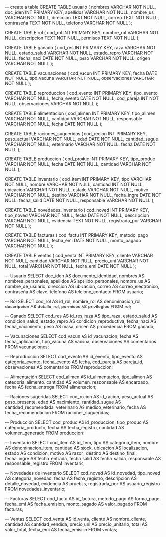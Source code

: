 -- create a table 
CREATE TABLE usuario ( 
  nombres VARCHAR NOT NULL, 
  doc_iden INT PRIMARY KEY, 
  apellidos VARCHAR NOT NULL, 
  nombre_us VARCHAR NOT NULL, 
  direccion TEXT NOT NULL, 
  correo TEXT NOT NULL, 
  contraseña TEXT NOT NULL, 
  telefono VARCHAR NOT NULL 
); 
 
CREATE TABLE rol ( 
  cod_rol INT PRIMARY KEY, 
  nombre_rol VARCHAR NOT NULL, 
  descripcion TEXT NOT NULL, 
  permisos TEXT NOT NULL 
); 
 
CREATE TABLE ganado ( 
  cod_res INT PRIMARY KEY, 
  raza VARCHAR NOT NULL, 
  estado_salud VARCHAR NOT NULL, 
  estado_repro VARCHAR NOT NULL, 
  fecha_naci DATE NOT NULL, 
  peso VARCHAR NOT NULL, 
  origen VARCHAR NOT NULL 
); 
 
CREATE TABLE vacunaciones ( 
  cod_vacun INT PRIMARY KEY, 
  fecha DATE NOT NULL, 
  tipo_vacuna VARCHAR NOT NULL, 
  observaciones VARCHAR NOT NULL 
); 
 
CREATE TABLE reproduccion ( 
  cod_evento INT PRIMARY KEY, 
  tipo_evento VARCHAR NOT NULL, 
  fecha_evento DATE NOT NULL, 
  cod_pareja INT NOT NULL, 
  observaciones VARCHAR NOT NULL 
); 
 
CREATE TABLE alimentacion ( 
  cod_alimen INT PRIMARY KEY, 
  tipo_alimen VARCHAR NOT NULL, 
  cantidad VARCHAR NOT NULL, 
  responsable VARCHAR NOT NULL, 
  fecha DATE NOT NULL 
); 
 
CREATE TABLE raciones_sugueridas ( 
  cod_recion INT PRIMARY KEY, 
  peso_actual VARCHAR NOT NULL, 
  edad DATE NOT NULL, 
  cantidad_sugue VARCHAR NOT NULL, 
  veterinario VARCHAR NOT NULL, 
  fecha DATE NOT NULL 
); 
 
CREATE TABLE produccion ( 
  cod_produc INT PRIMARY KEY, 
  tipo_produc VARCHAR NOT NULL, 
  fecha DATE NOT NULL, 
  cantidad VARCHAR NOT NULL 
); 
 
CREATE TABLE inventario ( 
  cod_item INT PRIMARY KEY, 
  tipo VARCHAR NOT NULL, 
  nombre VARCHAR NOT NULL, 
  cantidad INT NOT NULL, 
  ubicacion VARCHAR NOT NULL, 
  estado VARCHAR NOT NULL, 
  motivo VARCHAR NOT NULL, 
  destino VARCHAR NOT NULL, 
  fecha_ingre DATE NOT NULL, 
  fecha_salid DATE NOT NULL, 
  responsable VARCHAR NOT NULL 
); 
 
CREATE TABLE novedades_inventario ( 
  cod_noved INT PRIMARY KEY, 
  tipo_noved VARCHAR NOT NULL, 
  fecha DATE NOT NULL, 
  descripcion VARCHAR NOT NULL, 
  evidencia TEXT NOT NULL, 
registrada_por VARCHAR NOT NULL 
); 

CREATE TABLE facturas ( 
cod_factu INT PRIMARY KEY, 
metodo_pago VARCHAR NOT NULL, 
fecha_emi DATE NOT NULL, 
monto_pagado VARCHAR NOT NULL 
); 

CREATE TABLE ventas ( 
cod_venta INT PRIMARY KEY, 
cliente VARCHAR NOT NULL, 
cantidad VARCHAR NOT NULL, 
precio_uni VARCHAR NOT NULL, 
total VARCHAR NOT NULL, 
fecha_emi DATE NOT NULL 
);

-- Usuario
SELECT 
  doc_iden           AS documento_identidad,
  nombres            AS nombres_personales,
  apellidos          AS apellido_personales,
  nombre_us          AS nombre_de_usuario,
  direccion          AS ubicacion,
  correo             AS correo_electronico,
  contraseña         AS clave,
  telefono           AS telefono_contacto
FROM usuario;

-- Rol
SELECT
  cod_rol            AS id_rol,
  nombre_rol         AS denominacion_rol,
  descripcion        AS detalle_rol,
  permisos           AS privilegios
FROM rol;

-- Ganado
SELECT
  cod_res            AS id_res,
  raza               AS tipo_raza,
  estado_salud       AS condicion_salud,
  estado_repro       AS condicion_reproductiva,
  fecha_naci         AS fecha_nacimiento,
  peso               AS masa,
  origen             AS procedencia
FROM ganado;

-- Vacunaciones
SELECT
  cod_vacun          AS id_vacunacion,
  fecha              AS fecha_aplicacion,
  tipo_vacuna        AS vacuna,
  observaciones      AS comentarios
FROM vacunaciones;

-- Reproducción
SELECT
  cod_evento         AS id_evento,
  tipo_evento        AS categoria_evento,
  fecha_evento       AS fecha,
  cod_pareja         AS pareja_id,
  observaciones      AS comentarios
FROM reproduccion;

-- Alimentación
SELECT
  cod_alimen         AS id_alimentacion,
  tipo_alimen        AS categoria_alimento,
  cantidad           AS volumen,
  responsable        AS encargado,
  fecha              AS fecha_entrega
FROM alimentacion;

-- Raciones sugeridas
SELECT
  cod_recion         AS id_racion,
  peso_actual        AS peso_presente,
  edad               AS nacimiento,
  cantidad_sugue     AS cantidad_recomendada,
  veterinario        AS medico_veterinario,
  fecha              AS fecha_recomendacion
FROM raciones_sugueridas;

-- Producción
SELECT
  cod_produc         AS id_produccion,
  tipo_produc        AS categoria_producto,
  fecha              AS fecha_registro,
  cantidad           AS volumen_generado
FROM produccion;

-- Inventario
SELECT
  cod_item           AS id_item,
  tipo               AS categoria_item,
  nombre             AS denominacion_item,
  cantidad           AS stock,
  ubicacion          AS localizacion,
  estado             AS condicion,
  motivo             AS razon,
  destino            AS destino_final,
  fecha_ingre        AS fecha_entrada,
  fecha_salid        AS fecha_salida,
  responsable        AS responsable_registro
FROM inventario;

-- Novedades de inventario
SELECT
  cod_noved          AS id_novedad,
  tipo_noved         AS categoria_novedad,
  fecha              AS fecha_registro,
  descripcion        AS detalle_novedad,
  evidencia          AS pruebas,
  registrada_por     AS usuario_registro
FROM novedades_inventario;

-- Facturas
SELECT
  cod_factu          AS id_factura,
  metodo_pago        AS forma_pago,
  fecha_emi          AS fecha_emision,
  monto_pagado       AS valor_pagado
FROM facturas;

-- Ventas
SELECT
  cod_venta          AS id_venta,
  cliente            AS nombre_cliente,
  cantidad           AS cantidad_vendida,
  precio_uni         AS precio_unitario,
  total              AS valor_total,
  fecha_emi          AS fecha_emision
FROM ventas;

